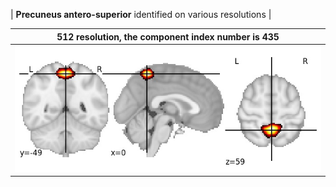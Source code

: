 


| **Precuneus antero-superior** identified on various resolutions |

| 512 resolution, the component index number is 435|  
|:---:|  
| ![Component 512](../512/final/435.jpg "From component 512: Precuneus antero-superior") |